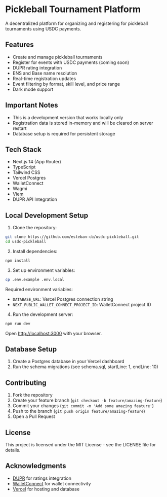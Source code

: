 # Pickleball Tournament Platform

A decentralized platform for organizing and registering for pickleball tournaments using USDC payments.

## Features

- Create and manage pickleball tournaments
- Register for events with USDC payments (coming soon)
- DUPR rating integration
- ENS and Base name resolution
- Real-time registration updates
- Event filtering by format, skill level, and price range
- Dark mode support

## Important Notes

- This is a development version that works locally only
- Registration data is stored in-memory and will be cleared on server restart
- Database setup is required for persistent storage

## Tech Stack

- Next.js 14 (App Router)
- TypeScript
- Tailwind CSS
- Vercel Postgres
- WalletConnect
- Wagmi
- Viem
- DUPR API Integration

## Local Development Setup

1. Clone the repository:

```bash
git clone https://github.com/esteban-cb/usdc-pickleball.git
cd usdc-pickleball
```

2. Install dependencies:
```bash
npm install
```

3. Set up environment variables:
```bash
cp .env.example .env.local
```

Required environment variables:
- `DATABASE_URL`: Vercel Postgres connection string
- `NEXT_PUBLIC_WALLET_CONNECT_PROJECT_ID`: WalletConnect project ID

4. Run the development server:
```bash
npm run dev
```

Open [http://localhost:3000](http://localhost:3000) with your browser.

## Database Setup

1. Create a Postgres database in your Vercel dashboard
2. Run the schema migrations (see schema.sql, startLine: 1, endLine: 10)

## Contributing

1. Fork the repository
2. Create your feature branch (`git checkout -b feature/amazing-feature`)
3. Commit your changes (`git commit -m 'Add some amazing feature'`)
4. Push to the branch (`git push origin feature/amazing-feature`)
5. Open a Pull Request

## License

This project is licensed under the MIT License - see the LICENSE file for details.

## Acknowledgments

- [DUPR](https://mydupr.com) for ratings integration
- [WalletConnect](https://walletconnect.com) for wallet connectivity
- [Vercel](https://vercel.com) for hosting and database